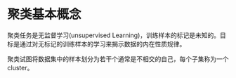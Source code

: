 # 聚类基本概念

聚类任务是无监督学习(unsupervised Learning)，训练样本的标记是未知的。目标是通过对无标记的训练样本的学习来揭示数据的内在性质规律。

聚类试图将数据集中的样本划分为若干个通常是不相交的自己，每个子集称为一个cluster。
